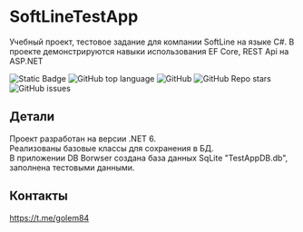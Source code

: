 # SoftLineTestApp
Учебный проект, тестовое задание для компании SoftLine на языке C#.
В проекте демонстрируются навыки использования EF Core, REST Api на ASP.NET
<!--Блок информации о репозитории в бейджах-->
![Static Badge](https://img.shields.io/badge/golem84-SoftLineTestApp-SoftLineTestApp)
![GitHub top language](https://img.shields.io/github/languages/top/golem84/SoftLineTestApp)
![GitHub](https://img.shields.io/github/license/golem84/SoftLineTestApp)
![GitHub Repo stars](https://img.shields.io/github/stars/golem84/SoftLineTestApp)
![GitHub issues](https://img.shields.io/github/issues/golem84/SoftLineTestApp)

## Детали
Проект разработан на версии .NET 6.  
Реализованы базовые классы для сохранения в БД.  
В приложении DB Borwser создана база данных SqLite "TestAppDB.db", заполнена тестовыми данными.  

## Контакты
https://t.me/golem84
